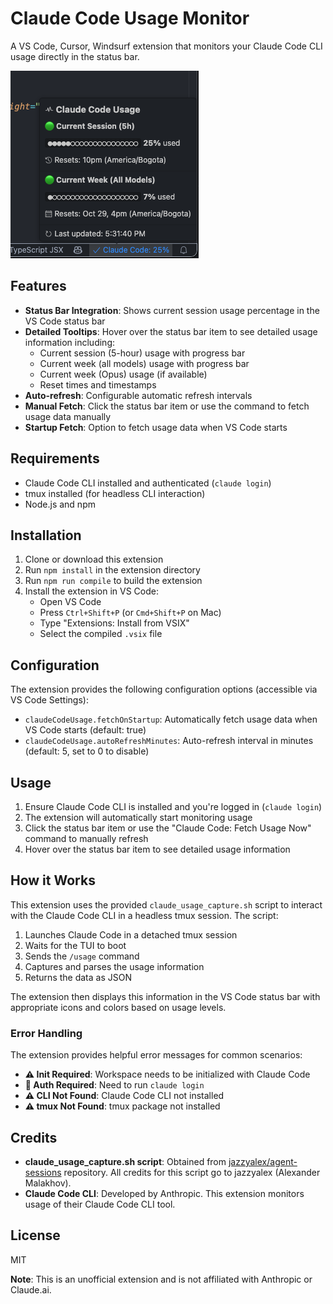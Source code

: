 # Claude Code Usage Monitor

A VS Code, Cursor, Windsurf extension that monitors your Claude Code CLI usage directly in the status bar.

![Claude Code Usage Monitor Screenshot](./screenshot.png)

## Features

- **Status Bar Integration**: Shows current session usage percentage in the VS Code status bar
- **Detailed Tooltips**: Hover over the status bar item to see detailed usage information including:
  - Current session (5-hour) usage with progress bar
  - Current week (all models) usage with progress bar
  - Current week (Opus) usage (if available)
  - Reset times and timestamps
- **Auto-refresh**: Configurable automatic refresh intervals
- **Manual Fetch**: Click the status bar item or use the command to fetch usage data manually
- **Startup Fetch**: Option to fetch usage data when VS Code starts

## Requirements

- Claude Code CLI installed and authenticated (`claude login`)
- tmux installed (for headless CLI interaction)
- Node.js and npm

## Installation

1. Clone or download this extension
2. Run `npm install` in the extension directory
3. Run `npm run compile` to build the extension
5. Install the extension in VS Code:
   - Open VS Code
   - Press `Ctrl+Shift+P` (or `Cmd+Shift+P` on Mac)
   - Type "Extensions: Install from VSIX"
   - Select the compiled `.vsix` file

## Configuration

The extension provides the following configuration options (accessible via VS Code Settings):

- `claudeCodeUsage.fetchOnStartup`: Automatically fetch usage data when VS Code starts (default: true)
- `claudeCodeUsage.autoRefreshMinutes`: Auto-refresh interval in minutes (default: 5, set to 0 to disable)

## Usage

1. Ensure Claude Code CLI is installed and you're logged in (`claude login`)
2. The extension will automatically start monitoring usage
3. Click the status bar item or use the "Claude Code: Fetch Usage Now" command to manually refresh
4. Hover over the status bar item to see detailed usage information

## How it Works

This extension uses the provided `claude_usage_capture.sh` script to interact with the Claude Code CLI in a headless tmux session. The script:

1. Launches Claude Code in a detached tmux session
2. Waits for the TUI to boot
3. Sends the `/usage` command
4. Captures and parses the usage information
5. Returns the data as JSON

The extension then displays this information in the VS Code status bar with appropriate icons and colors based on usage levels.

### Error Handling

The extension provides helpful error messages for common scenarios:

- **⚠️ Init Required**: Workspace needs to be initialized with Claude Code
- **🔑 Auth Required**: Need to run `claude login`
- **⚠️ CLI Not Found**: Claude Code CLI not installed
- **⚠️ tmux Not Found**: tmux package not installed

## Credits

- **claude_usage_capture.sh script**: Obtained from [jazzyalex/agent-sessions](https://github.com/jazzyalex/agent-sessions) repository. All credits for this script go to jazzyalex (Alexander Malakhov).
- **Claude Code CLI**: Developed by Anthropic. This extension monitors usage of their Claude Code CLI tool.

## License

MIT

**Note**: This is an unofficial extension and is not affiliated with Anthropic or Claude.ai.